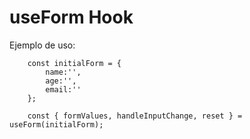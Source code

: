 # useForm Hook

Ejemplo de uso:

```
    const initialForm = {
        name:'',
        age:'',
        email:''
    };

    const { formValues, handleInputChange, reset } = useForm(initialForm);

```